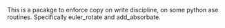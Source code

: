 This is a pacakge to enforce copy on write discipline, on some python ase [](https://wiki.fysik.dtu.dk/ase/) routines. Specifically euler_rotate and add_absorbate.
